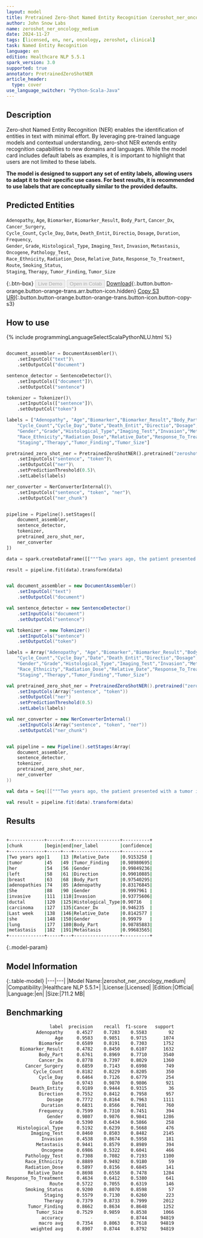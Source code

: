 ```yaml
---
layout: model
title: Pretrained Zero-Shot Named Entity Recognition (zeroshot_ner_oncology_medium)
author: John Snow Labs
name: zeroshot_ner_oncology_medium
date: 2024-11-27
tags: [licensed, en, ner, oncology, zeroshot, clinical]
task: Named Entity Recognition
language: en
edition: Healthcare NLP 5.5.1
spark_version: 3.0
supported: true
annotator: PretrainedZeroShotNER
article_header:
  type: cover
use_language_switcher: "Python-Scala-Java"
---
```


## Description

Zero-shot Named Entity Recognition (NER) enables the identification of entities in text with minimal effort. By leveraging pre-trained language models and contextual understanding, zero-shot NER extends entity recognition capabilities to new domains and languages. While the model card includes default labels as examples, it is important to highlight that users are not limited to these labels. 

**The model is designed to support any set of entity labels, allowing users to adapt it to their specific use cases. For best results, it is recommended to use labels that are conceptually similar to the provided defaults.**


## Predicted Entities
`Adenopathy`, `Age`, `Biomarker`, `Biomarker_Result`, `Body_Part`, `Cancer_Dx`, `Cancer_Surgery`,  
`Cycle_Count`, `Cycle_Day`, `Date`, `Death_Entit`, `Directio`, `Dosage`, `Duration`, `Frequency`,  
`Gender`, `Grade`, `Histological_Type`, `Imaging_Test`, `Invasion`, `Metastasis`, `Oncogene`, `Pathology_Test`,  
`Race_Ethnicity`, `Radiation_Dose`, `Relative_Date`, `Response_To_Treatment`, `Route`, `Smoking_Status`,  
`Staging`, `Therapy`, `Tumor_Finding`, `Tumor_Size`  


{:.btn-box}
<button class="button button-orange" disabled>Live Demo</button>
<button class="button button-orange" disabled>Open in Colab</button>
[Download](https://s3.amazonaws.com/auxdata.johnsnowlabs.com/clinical/models/zeroshot_ner_oncology_medium_en_5.5.1_3.0_1732750114892.zip){:.button.button-orange.button-orange-trans.arr.button-icon.hidden}
[Copy S3 URI](s3://auxdata.johnsnowlabs.com/clinical/models/zeroshot_ner_oncology_medium_en_5.5.1_3.0_1732750114892.zip){:.button.button-orange.button-orange-trans.button-icon.button-copy-s3}

## How to use



<div class="tabs-box" markdown="1">
{% include programmingLanguageSelectScalaPythonNLU.html %}
  
```python

document_assembler = DocumentAssembler()\
    .setInputCol("text")\
    .setOutputCol("document")

sentence_detector = SentenceDetector()\
    .setInputCols(["document"])\
    .setOutputCol("sentence")

tokenizer = Tokenizer()\
    .setInputCols(["sentence"])\
    .setOutputCol("token")

labels = ["Adenopathy", "Age","Biomarker","Biomarker_Result","Body_Part","Cancer_Dx","Cancer_Surgery",
    "Cycle_Count","Cycle_Day","Date","Death_Entit","Directio","Dosage","Duration","Frequency",
    "Gender","Grade","Histological_Type","Imaging_Test","Invasion","Metastasis","Oncogene","Pathology_Test",
    "Race_Ethnicity","Radiation_Dose","Relative_Date","Response_To_Treatment","Route","Smoking_Status",
    "Staging","Therapy","Tumor_Finding","Tumor_Size"]

pretrained_zero_shot_ner = PretrainedZeroShotNER().pretrained("zeroshot_ner_oncology_medium", "en", "clinical/models")\
    .setInputCols("sentence", "token")\
    .setOutputCol("ner")\
    .setPredictionThreshold(0.5)\
    .setLabels(labels)

ner_converter = NerConverterInternal()\
    .setInputCols("sentence", "token", "ner")\
    .setOutputCol("ner_chunk")


pipeline = Pipeline().setStages([
    document_assembler,
    sentence_detector,
    tokenizer,
    pretrained_zero_shot_ner,
    ner_converter
])

data = spark.createDataFrame([["""Two years ago, the patient presented with a tumor in her left breast and adenopathies. She was diagnosed with invasive ductal carcinoma. Last week she was also found to have a lung metastasis."""]]).toDF("text")

result = pipeline.fit(data).transform(data)

```
```scala

val document_assembler = new DocumentAssembler()
    .setInputCol("text")
    .setOutputCol("document")

val sentence_detector = new SentenceDetector()
    .setInputCols("document")
    .setOutputCol("sentence")

val tokenizer = new Tokenizer()
    .setInputCols("sentence")
    .setOutputCol("token")

labels = Array("Adenopathy", "Age","Biomarker","Biomarker_Result","Body_Part","Cancer_Dx","Cancer_Surgery",
    "Cycle_Count","Cycle_Day","Date","Death_Entit","Directio","Dosage","Duration","Frequency",
    "Gender","Grade","Histological_Type","Imaging_Test","Invasion","Metastasis","Oncogene","Pathology_Test",
    "Race_Ethnicity","Radiation_Dose","Relative_Date","Response_To_Treatment","Route","Smoking_Status",
    "Staging","Therapy","Tumor_Finding","Tumor_Size")

val pretrained_zero_shot_ner = PretrainedZeroShotNER().pretrained("zeroshot_ner_oncology_medium", "en", "clinical/models")
    .setInputCols(Array("sentence", "token"))
    .setOutputCol("ner")
    .setPredictionThreshold(0.5)
    .setLabels(labels)

val ner_converter = new NerConverterInternal()
    .setInputCols(Array("sentence", "token", "ner"))
    .setOutputCol("ner_chunk")


val pipeline = new Pipeline().setStages(Array(
    document_assembler,
    sentence_detector,
    tokenizer,
    pretrained_zero_shot_ner,
    ner_converter
))

val data = Seq([["""Two years ago, the patient presented with a tumor in her left breast and adenopathies. She was diagnosed with invasive ductal carcinoma. Last week she was also found to have a lung metastasis."""]]).toDF("text")

val result = pipeline.fit(data).transform(data)

```
</div>

## Results

```bash

+-------------+-----+---+-----------------+----------+
|chunk        |begin|end|ner_label        |confidence|
+-------------+-----+---+-----------------+----------+
|Two years ago|1    |13 |Relative_Date    |0.9153258 |
|tumor        |45   |49 |Tumor_Finding    |0.98980695|
|her          |54   |56 |Gender           |0.99849236|
|left         |58   |61 |Direction        |0.99010885|
|breast       |63   |68 |Body_Part        |0.97540295|
|adenopathies |74   |85 |Adenopathy       |0.83176845|
|She          |88   |90 |Gender           |0.9997961 |
|invasive     |111  |118|Invasion         |0.93775606|
|ductal       |120  |125|Histological_Type|0.90716   |
|carcinoma    |127  |135|Cancer_Dx        |0.946235  |
|Last week    |138  |146|Relative_Date    |0.8142577 |
|she          |148  |150|Gender           |0.99979   |
|lung         |177  |180|Body_Part        |0.98785883|
|metastasis   |182  |191|Metastasis       |0.99683565|
+-------------+-----+---+-----------------+----------+

```

{:.model-param}
## Model Information

{:.table-model}
|---|---|
|Model Name:|zeroshot_ner_oncology_medium|
|Compatibility:|Healthcare NLP 5.5.1+|
|License:|Licensed|
|Edition:|Official|
|Language:|en|
|Size:|711.2 MB|


## Benchmarking

```bash
                label  precision    recall  f1-score   support
           Adenopathy     0.4527    0.7283    0.5583        92
                  Age     0.9583    0.9851    0.9715      1074
            Biomarker     0.6589    0.8191    0.7303      1752
     Biomarker_Result     0.4782    0.8450    0.6107      1632
            Body_Part     0.6761    0.8969    0.7710      3540
            Cancer_Dx     0.8778    0.7397    0.8029      1360
       Cancer_Surgery     0.6859    0.7143    0.6998       749
          Cycle_Count     0.8182    0.8229    0.8205       350
            Cycle_Day     0.6464    0.7126    0.6779       254
                 Date     0.9743    0.9870    0.9806       921
         Death_Entity     0.9189    0.9444    0.9315        36
            Direction     0.7552    0.8412    0.7958       957
               Dosage     0.7772    0.8164    0.7963      1111
             Duration     0.6831    0.8566    0.7601       760
            Frequency     0.7599    0.7310    0.7451       394
               Gender     0.9807    0.9876    0.9841      1286
                Grade     0.5390    0.6434    0.5866       258
    Histological_Type     0.5192    0.6239    0.5668       476
         Imaging_Test     0.8460    0.8503    0.8482      2145
             Invasion     0.4538    0.8674    0.5958       181
           Metastasis     0.9441    0.8579    0.8989       394
             Oncogene     0.6986    0.5322    0.6041       466
       Pathology_Test     0.7308    0.7082    0.7193      1100
       Race_Ethnicity     0.8889    0.9492    0.9180        59
       Radiation_Dose     0.5897    0.8156    0.6845       141
        Relative_Date     0.8698    0.6558    0.7478      1284
Response_To_Treatment     0.4634    0.6412    0.5380       641
                Route     0.5722    0.7055    0.6319       146
       Smoking_Status     0.9200    0.8070    0.8598        57
              Staging     0.5579    0.7130    0.6260       223
              Therapy     0.7379    0.8733    0.7999      2012
        Tumor_Finding     0.8662    0.8634    0.8648      1252
           Tumor_Size     0.7529    0.9859    0.8538      1066
             accuracy          -         -    0.8744     94819
            macro avg     0.7354    0.8063    0.7618     94819
         weighted avg     0.8907    0.8744    0.8792     94819
```
